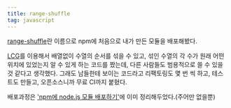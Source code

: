 ```yaml
---
title: range-shuffle
tag: javascript
---
```

[range-shuffle](https://github.com/pueue/range-shuffle)란 이름으로 npm에 처음으로 내가 만든 모듈을 배포해봤다.

[LCG](https://en.wikipedia.org/wiki/Linear_congruential_generator)를 이용해서 배열없이 수열의 순서를 섞을 수 있고, 섞인 수열의 각 수가 원래 어떤 위치에 있었는지 알 수 있게 하는 코드를 짰는데, 다른 사람들도 범용적으로 쓸 수 있을 것 같다고 생각했다. 그래도 남들한테 보이는 코드라고 리팩토링도 몇 번 씩 하고, 테스트도 만들고, 오픈소스니까 무료 CI까지 붙혔다.

배포과정은 ['npm에 node.js 모듈 배포하기'](/2017-publishing-to-npm)에 이미 정리해두었다.(주어만 없을뿐)
